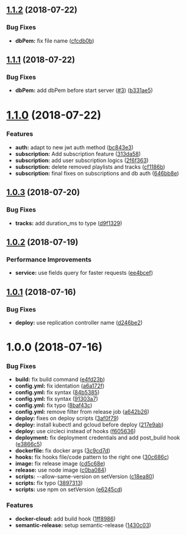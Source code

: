 ## [1.1.2](https://github.com/tsirlucas/soundplace-api/compare/v1.1.1...v1.1.2) (2018-07-22)


### Bug Fixes

* **dbPem:** fix file name ([cfcdb0b](https://github.com/tsirlucas/soundplace-api/commit/cfcdb0b))

## [1.1.1](https://github.com/tsirlucas/soundplace-api/compare/v1.1.0...v1.1.1) (2018-07-22)


### Bug Fixes

* **dbPem:** add dbPem before start server ([#3](https://github.com/tsirlucas/soundplace-api/issues/3)) ([b331ae5](https://github.com/tsirlucas/soundplace-api/commit/b331ae5))

# [1.1.0](https://github.com/tsirlucas/soundplace-api/compare/v1.0.3...v1.1.0) (2018-07-22)


### Features

* **auth:** adapt to new jwt auth method ([bc843e3](https://github.com/tsirlucas/soundplace-api/commit/bc843e3))
* **subscription:** Add subscription feature ([313da58](https://github.com/tsirlucas/soundplace-api/commit/313da58))
* **subscription:** add user subscription logics ([2f6f363](https://github.com/tsirlucas/soundplace-api/commit/2f6f363))
* **subscription:** delete removed playlists and tracks ([cf1186b](https://github.com/tsirlucas/soundplace-api/commit/cf1186b))
* **subscription:** final fixes on subscriptions and db auth ([646bb8e](https://github.com/tsirlucas/soundplace-api/commit/646bb8e))

## [1.0.3](https://github.com/tsirlucas/soundplace-api/compare/v1.0.2...v1.0.3) (2018-07-20)


### Bug Fixes

* **tracks:** add duration_ms to type ([d9f1329](https://github.com/tsirlucas/soundplace-api/commit/d9f1329))

## [1.0.2](https://github.com/tsirlucas/soundplace-api/compare/v1.0.1...v1.0.2) (2018-07-19)


### Performance Improvements

* **service:** use fields query for faster requests ([ee4bcef](https://github.com/tsirlucas/soundplace-api/commit/ee4bcef))

## [1.0.1](https://github.com/tsirlucas/soundplace-api/compare/v1.0.0...v1.0.1) (2018-07-16)


### Bug Fixes

* **deploy:** use replication controller name ([d246be2](https://github.com/tsirlucas/soundplace-api/commit/d246be2))

# 1.0.0 (2018-07-16)


### Bug Fixes

* **build:** fix build command ([e4fd23b](https://github.com/tsirlucas/soundplace-api/commit/e4fd23b))
* **config.yml:** fix identation ([a6a172f](https://github.com/tsirlucas/soundplace-api/commit/a6a172f))
* **config.yml:** fix syntax ([84b5385](https://github.com/tsirlucas/soundplace-api/commit/84b5385))
* **config.yml:** fix syntax ([91303a7](https://github.com/tsirlucas/soundplace-api/commit/91303a7))
* **config.yml:** fix typo ([8baf43c](https://github.com/tsirlucas/soundplace-api/commit/8baf43c))
* **config.yml:** remove filter from release job ([a642b26](https://github.com/tsirlucas/soundplace-api/commit/a642b26))
* **deploy:** fixes on deploy scripts ([3af0f79](https://github.com/tsirlucas/soundplace-api/commit/3af0f79))
* **deploy:** install kubectl and gcloud before deploy ([217e9ab](https://github.com/tsirlucas/soundplace-api/commit/217e9ab))
* **deploy:** use circleci instead of hooks ([f605636](https://github.com/tsirlucas/soundplace-api/commit/f605636))
* **deployment:** fix deployment credentials and add post_build hook ([e3866c5](https://github.com/tsirlucas/soundplace-api/commit/e3866c5))
* **dockerfile:** fix docker args ([3c9cd7d](https://github.com/tsirlucas/soundplace-api/commit/3c9cd7d))
* **hooks:** fix hooks file/code pattern to the right one ([30c686c](https://github.com/tsirlucas/soundplace-api/commit/30c686c))
* **image:** fix release image ([cd5c68e](https://github.com/tsirlucas/soundplace-api/commit/cd5c68e))
* **release:** use node image ([c0ba084](https://github.com/tsirlucas/soundplace-api/commit/c0ba084))
* **scripts:** --allow-same-version on setVersion ([c18ea80](https://github.com/tsirlucas/soundplace-api/commit/c18ea80))
* **scripts:** fix typo ([3897313](https://github.com/tsirlucas/soundplace-api/commit/3897313))
* **scripts:** use npm on setVersion ([e6245cd](https://github.com/tsirlucas/soundplace-api/commit/e6245cd))


### Features

* **docker-cloud:** add build hook ([1ff8986](https://github.com/tsirlucas/soundplace-api/commit/1ff8986))
* **semantic-release:** setup semantic-release ([1430c03](https://github.com/tsirlucas/soundplace-api/commit/1430c03))
